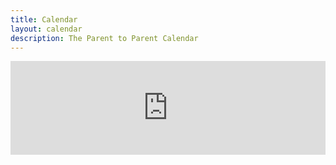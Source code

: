 ```yaml
---
title: Calendar
layout: calendar
description: The Parent to Parent Calendar
---
```


<div class="row col-12 justfiy-content-center align-items-center calendar">
  <iframe src="https://embed.styledcalendar.com/#PqtzCFMDFNcqOjwjkkOR" title="Parent to Parent Calendar" class="styled-calendar-container" style="width: 100%; border: none;" data-cy="calendar-embed-iframe"></iframe>
  <script async type="module" src="https://embed.styledcalendar.com/assets/parent-window.js"></script>
</div>